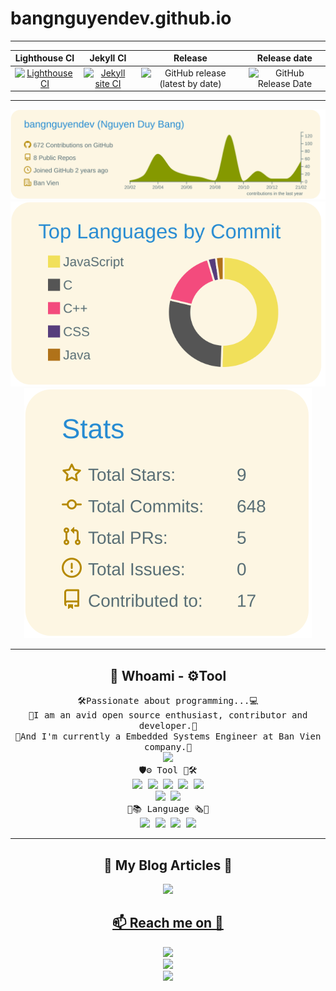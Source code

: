 # bangnguyendev.github.io
-----------------

| Lighthouse CI | Jekyll CI | Release | Release date |
| :----:        | :----:    | :----:  | :----:       |
|[![Lighthouse CI](https://github.com/bangnguyendev/bangnguyendev.github.io/actions/workflows/Lighthouse.yml/badge.svg)](https://github.com/bangnguyendev/bangnguyendev.github.io/actions/workflows/Lighthouse.yml) | [![Jekyll site CI](https://github.com/bangnguyendev/bangnguyendev.github.io/actions/workflows/jekyll.yml/badge.svg)](https://github.com/bangnguyendev/bangnguyendev.github.io/actions/workflows/jekyll.yml) | <img alt="GitHub release (latest by date)" src="https://img.shields.io/github/v/release/bangnguyendev/bangnguyendev.github.io"> | <img alt="GitHub Release Date" src="https://img.shields.io/github/release-date/bangnguyendev/bangnguyendev.github.io"> |

----------------------

<p  align="center">
  <img src="https://github.com/bangnguyendev/bangnguyendev/blob/master/profile-summary-card-output/solarized/0-profile-details.svg">
  </br>
  <img src="https://github.com/bangnguyendev/bangnguyendev/blob/master/profile-summary-card-output/solarized/2-most-commit-language.svg">
  <img src="https://github.com/bangnguyendev/bangnguyendev/blob/master/profile-summary-card-output/solarized/3-stats.svg">
  </br>
</p>

---
<h2 align="center"> 👨‍ Whoami - ⚙️Tool</h2>
<p align="center">
  <samp>🛠️Passionate about programming...💻<br>
    🚀I am an avid open source enthusiast, contributor and developer.🧲 <br>💼And I'm currently a Embedded Systems Engineer at Ban Vien company.🏤<br>
      <img src="https://komarev.com/ghpvc/?username=bangnguyendev"><br>
    🛡️⚙️ Tool 🧰🛠️<br>
    <img src="https://img.shields.io/badge/Cantata-QA%7CSYSTEMS-006400">
    <img src="https://img.shields.io/badge/IDE%20-Eclipse-blueviolet">
    <img src="https://img.shields.io/badge/ETAS%20-ASCET-ff69b4">
    <img src="https://img.shields.io/badge/Visual%20Studio-Code-blue">
    <img src="https://img.shields.io/badge/Android-Studio-brightgreen"><br>
    <img src="https://img.shields.io/badge/-Jira%20Software-brightgreen?style=flat&logo=jira">
    <img src="https://img.shields.io/badge/-Jenkins%20Software-blueviolet?style=flat&logo=Jenkins"><br>
    📖📚 Language 🗞️🏅<br>
    <img src="https://img.shields.io/badge/C%2FC%2B%2B-Language-brightgreen?style=flat&logo=">
    <img src="https://img.shields.io/badge/-Python-ffff00?style=flat&logo=python">
    <img src="https://img.shields.io/badge/-Markdown-blue">
    <img src="https://img.shields.io/badge/Linux-Bash-red">
  </samp>
  <br> 
</p>

------
<h2 align="center">💬 My Blog Articles 🌠</h2>
<p align="center">
  <a href="https://bangnguyendev.github.io/"><img src="https://img.shields.io/badge/Myblog%3A-bangnguyendev.github.io-8B008B?style=for-the-badge&logo=github"/>
</p>
<h2  align="center">📫 Reach me on 🧧</h2>
<p align="center">
  <a href="https://www.linkedin.com/in/bangnguyenduy/"><img src="https://img.shields.io/badge/Linkedin-bangnguyenduy-yellowgreen?style=social&logo=linkedin" /></a><br> 
  <a href="https://www.facebook.com/drake.bangnguyen/"><img src="https://img.shields.io/badge/Facebook-drake.bangnguyen-blue?style=social&logo=facebook" /></a><br> 
  <a href="https://www.instagram.com/nguyen.duy.bang/?hl=vi"><img src="https://img.shields.io/badge/Instagram-nguyen.duy.bang-orange?style=social&logo=instagram" /></a>
</p>
